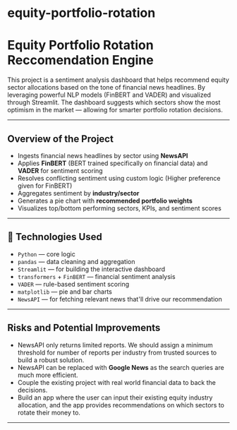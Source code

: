 # equity-portfolio-rotation

# Equity Portfolio Rotation Reccomendation Engine

This project is a sentiment analysis dashboard that helps recommend equity sector allocations based on the tone of financial news headlines. By leveraging powerful NLP models (FinBERT and VADER) and visualized through Streamlit. The dashboard suggests which sectors show the most optimism in the market — allowing for smarter portfolio rotation decisions. 

---

## Overview of the Project

-  Ingests financial news headlines by sector using **NewsAPI**
-  Applies **FinBERT** (BERT trained specifically on financial data) and **VADER** for sentiment scoring
-  Resolves conflicting sentiment using custom logic (Higher preference given for FinBERT)
-  Aggregates sentiment by **industry/sector**
-  Generates a pie chart with **recommended portfolio weights**
-  Visualizes top/bottom performing sectors, KPIs, and sentiment scores

---

## 🧠 Technologies Used

- `Python` — core logic
- `pandas` — data cleaning and aggregation
- `Streamlit` — for building the interactive dashboard
- `transformers` + `FinBERT` — financial sentiment analysis
- `VADER` — rule-based sentiment scoring
- `matplotlib` — pie and bar charts
- `NewsAPI` — for fetching relevant news that'll drive our recommendation

---

## Risks and Potential Improvements

- NewsAPI only returns limited reports. We should assign a minimum threshold for number of reports per industry from trusted sources to build a robust solution.
- NewsAPI can be replaced with **Google News** as the search queries are much more efficient.
- Couple the existing project with real world financial data to back the decisions. 
- Build an app where the user can input their existing equity industry allocation, and the app provides recommendations on which sectors to rotate their money to.

---